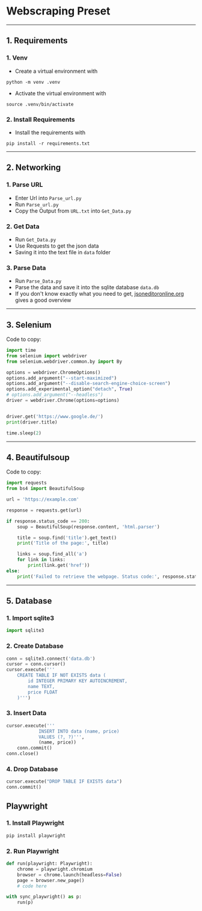 # Webscraping Preset

---

## 1. Requirements

### 1. Venv

- Create a virtual environment with

```
python -m venv .venv
```

- Activate the virtual environment with

```
source .venv/bin/activate
```

### 2. Install Requirements

- Install the requirements with

```
pip install -r requirements.txt
```

---

## 2. Networking

### 1. Parse URL

- Enter Url into `Parse_url.py`
- Run `Parse_url.py`
- Copy the Output from `URL.txt` into `Get_Data.py`

### 2. Get Data

- Run `Get_Data.py`
- Use Requests to get the json data
- Saving it into the text file in `data` folder

### 3. Parse Data

- Run `Parse_Data.py`
- Parse the data and save it into the sqlite database `data.db`
- If you don't know exactly what you need to get, [jsoneditoronline.org](jsoneditoronline.org) gives a good overview

---

## 3. Selenium

Code to copy:

```python
import time
from selenium import webdriver
from selenium.webdriver.common.by import By

options = webdriver.ChromeOptions()
options.add_argument("--start-maximized")
options.add_argument("--disable-search-engine-choice-screen")
options.add_experimental_option("detach", True)
# options.add_argument("--headless")
driver = webdriver.Chrome(options=options)


driver.get('https://www.google.de/')
print(driver.title)

time.sleep(2)

```

---

## 4. Beautifulsoup

Code to copy:

```python
import requests
from bs4 import BeautifulSoup

url = 'https://example.com'

response = requests.get(url)

if response.status_code == 200:
    soup = BeautifulSoup(response.content, 'html.parser')

    title = soup.find('title').get_text()
    print('Title of the page:', title)

    links = soup.find_all('a')
    for link in links:
        print(link.get('href'))
else:
    print('Failed to retrieve the webpage. Status code:', response.status_code)

```

---

## 5. Database

### 1. Import sqlite3

```python
import sqlite3
```

### 2. Create Database

```python
conn = sqlite3.connect('data.db')
cursor = conn.cursor()
cursor.execute('''
    CREATE TABLE IF NOT EXISTS data (
        id INTEGER PRIMARY KEY AUTOINCREMENT,
        name TEXT,
        price FLOAT
    )''')
```

### 3. Insert Data

```python
cursor.execute('''
            INSERT INTO data (name, price)
            VALUES (?, ?)''',
            (name, price))
    conn.commit()
conn.close()
```

### 4. Drop Database

```python
cursor.execute("DROP TABLE IF EXISTS data")
conn.commit()
```

## Playwright

### 1. Install Playwright

```bash
pip install playwright
```

### 2. Run Playwright

```python
def run(playwright: Playwright):
    chrome = playwright.chromium
    browser = chrome.launch(headless=False)
    page = browser.new_page()
    # code here

with sync_playwright() as p:
    run(p)
```
